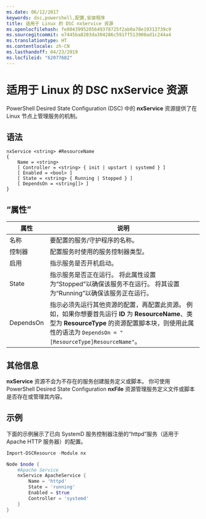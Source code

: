 ```yaml
---
ms.date: 06/12/2017
keywords: dsc,powershell,配置,安装程序
title: 适用于 Linux 的 DSC nxService 资源
ms.openlocfilehash: fe8043995205649378725f2ab0a78e19313739c9
ms.sourcegitcommit: e7445ba8203da304286c591ff513900ad1c244a4
ms.translationtype: HT
ms.contentlocale: zh-CN
ms.lasthandoff: 04/23/2019
ms.locfileid: "62077682"
---
```

# <a name="dsc-for-linux-nxservice-resource"></a>适用于 Linux 的 DSC nxService 资源

PowerShell Desired State Configuration (DSC) 中的 **nxService** 资源提供了在 Linux 节点上管理服务的机制。

## <a name="syntax"></a>语法

```
nxService <string> #ResourceName
{
    Name = <string>
    [ Controller = <string> { init | upstart | systemd } ]
    [ Enabled = <bool> ]
    [ State = <string> { Running | Stopped } ]
    [ DependsOn = <string[]> ]
}
```

## <a name="properties"></a>“属性”

| 属性 | 说明 |
|---|---|
| 名称| 要配置的服务/守护程序的名称。|
| 控制器| 配置服务时使用的服务控制器类型。|
| 启用| 指示服务是否开机启动。|
| State| 指示服务是否正在运行。 将此属性设置为“Stopped”以确保该服务不在运行。 将其设置为“Running”以确保该服务正在运行。|
| DependsOn | 指示必须先运行其他资源的配置，再配置此资源。 例如，如果你想要首先运行 **ID** 为 **ResourceName**、类型为 **ResourceType** 的资源配置脚本块，则使用此属性的语法为 `DependsOn = "[ResourceType]ResourceName"`。|

## <a name="additional-information"></a>其他信息

**nxService** 资源不会为不存在的服务创建服务定义或脚本。 你可使用 PowerShell Desired State Configuration **nxFile** 资源管理服务定义文件或脚本是否存在或管理其内容。

## <a name="example"></a>示例

下面的示例展示了已向 SystemD 服务控制器注册的“httpd”服务（适用于 Apache HTTP 服务器）的配置。

```powershell
Import-DSCResource -Module nx

Node $node {
    #Apache Service
    nxService ApacheService {
        Name = 'httpd'
        State = 'running'
        Enabled = $true
        Controller = 'systemd'
    }
}
```
